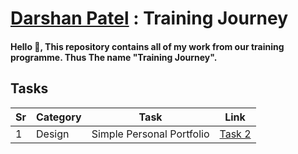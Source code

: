# [Darshan Patel](https://www.linkedin.com/in/darshan-patel-2608/) : Training Journey

#### Hello :wave:,  This repository contains all of my work from our training programme. Thus The name "Training Journey".

## Tasks

Sr | Category | Task | Link
-- | -------- | ---- | ----
1  | Design   | Simple Personal Portfolio | [Task 2](Design-Task/Design_2_Simple_Personal_Portfolio/)

